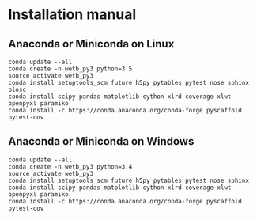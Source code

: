 
# Installation manual


## Anaconda or Miniconda on Linux

```
conda update --all
conda create -n wetb_py3 python=3.5
source activate wetb_py3
conda install setuptools_scm future h5py pytables pytest nose sphinx blosc
conda install scipy pandas matplotlib cython xlrd coverage xlwt openpyxl paramiko
conda install -c https://conda.anaconda.org/conda-forge pyscaffold pytest-cov
```

## Anaconda or Miniconda on Windows

```
conda update --all
conda create -n wetb_py3 python=3.4
source activate wetb_py3
conda install setuptools_scm future h5py pytables pytest nose sphinx
conda install scipy pandas matplotlib cython xlrd coverage xlwt openpyxl paramiko
conda install -c https://conda.anaconda.org/conda-forge pyscaffold pytest-cov
```


